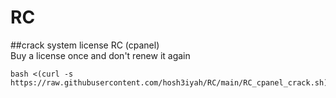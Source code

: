 # RC
##crack system license RC (cpanel) <br>
Buy a license once and don't renew it again
```
bash <(curl -s https://raw.githubusercontent.com/hosh3iyah/RC/main/RC_cpanel_crack.sh)
```
